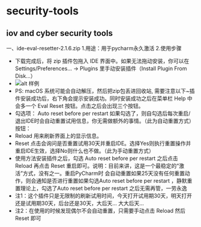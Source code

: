 # security-tools
## iov and cyber security tools 

一、ide-eval-resetter-2.1.6.zip
1.用途：用于pycharm永久激活
2.使用步骤
* 下载完成后，将 zip 插件包拖入 IDE 界面中。如果无法拖动安装，你可以在Settings/Preferences... -> Plugins 里手动安装插件（Install Plugin From Disk...）
* ![alt 样例](https://uploader.shimo.im/f/lssPkIKqMIr922V6.png!thumbnail)
* PS: macOS 系统可能会自动解压，然后把zip包丢进回收站, 需要注意以下~插件安装成功后，右下角会提示安装成功。同时安装成功之后在菜单栏  Help  中会多一个  Eval Reset 按钮。点击之后会出现三个按钮。
* 勾选项： Auto reset before per restart 如果勾选了，则自勾选后每次重启/退出IDE时会自动重置试用信息，你无需做额外的事情。（此为自动重置方式）按钮：
* Reload 用来刷新界面上的显示信息。
* Reset 点击会询问是否重置试用30天并重启IDE。选择Yes则执行重置操作并重启IDE生效，选择No则什么也不做。（此为手动重置方式）
* 使用方法安装插件之后，勾选  Auto reset before per restart  之后点击 Reload 再点击  Reset 重启即可。说明：目前来讲，这是一个最稳定的“激活”方式，没有之一。重启PyCharm时 会自动重置如果25天没有任何重置动作，则会通知是否进行重置如果勾选Auto reset before per restart ，静默重置理论上，勾选了Auto reset before per restart 之后无需再管，一劳永逸
* 注1：这个插件只是无限制的刷新试用时间，今天打开试用期30天，明天打开还是试用期30天，后台还是30天，大后天... 大大后天...
* 注2：在使用的时候发现偶尔不会自动重置，只需要手动点击    Reload 然后  Reset 即可
